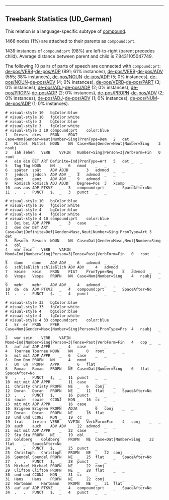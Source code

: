 

--------------------------------------------------------------------------------

## Treebank Statistics (UD_German)

This relation is a language-specific subtype of [compound]().

1466 nodes (1%) are attached to their parents as `compound:prt`.

1439 instances of `compound:prt` (98%) are left-to-right (parent precedes child).
Average distance between parent and child is 7.8431105047749.

The following 10 pairs of parts of speech are connected with `compound:prt`: [de-pos/VERB]()-[de-pos/ADP]() (891; 61% instances), [de-pos/VERB]()-[de-pos/ADV]() (555; 38% instances), [de-pos/NOUN]()-[de-pos/ADP]() (5; 0% instances), [de-pos/NOUN]()-[de-pos/ADV]() (4; 0% instances), [de-pos/VERB]()-[de-pos/PART]() (3; 0% instances), [de-pos/ADJ]()-[de-pos/ADP]() (2; 0% instances), [de-pos/PROPN]()-[de-pos/ADP]() (2; 0% instances), [de-pos/PROPN]()-[de-pos/ADV]() (2; 0% instances), [de-pos/ADJ]()-[de-pos/ADV]() (1; 0% instances), [de-pos/NUM]()-[de-pos/ADP]() (1; 0% instances).


~~~ conllu
# visual-style 10	bgColor:blue
# visual-style 10	fgColor:white
# visual-style 3	bgColor:blue
# visual-style 3	fgColor:white
# visual-style 3 10 compound:prt	color:blue
1	Dieses	dies	PRON	PDAT	Case=Nom|Gender=Neut|Number=Sing|PronType=Dem	2	det	_	_
2	Mittel	Mittel	NOUN	NN	Case=Nom|Gender=Neut|Number=Sing	3	nsubj	_	_
3	sah	sehen	VERB	VVFIN	Number=Sing|Person=3|VerbForm=Fin	0	root	_	_
4	ein	ein	DET	ART	Definite=Ind|PronType=Art	5	det	_	_
5	Tag	Tag	NOUN	NN	_	6	nmod	_	_
6	später	spät	ADV	ADJD	_	3	advmod	_	_
7	jedoch	jedoch	ADV	ADV	_	3	advmod	_	_
8	ganz	ganz	ADV	ADV	_	9	advmod	_	_
9	komisch	komisch	ADJ	ADJD	Degree=Pos	3	xcomp	_	_
10	aus	aus	ADP	PTKVZ	_	3	compound:prt	_	SpaceAfter=No
11	.	.	PUNCT	$.	_	3	punct	_	_

~~~


~~~ conllu
# visual-style 10	bgColor:blue
# visual-style 10	fgColor:white
# visual-style 4	bgColor:blue
# visual-style 4	fgColor:white
# visual-style 4 10 compound:prt	color:blue
1	Bei	bei	ADP	APPR	_	3	case	_	_
2	dem	der	DET	ART	Case=Dat|Definite=Def|Gender=Masc,Neut|Number=Sing|PronType=Art	3	det	_	_
3	Besuch	Besuch	NOUN	NN	Case=Dat|Gender=Masc,Neut|Number=Sing	4	obl	_	_
4	war	sein	VERB	VAFIN	Mood=Ind|Number=Sing|Person=3|Tense=Past|VerbForm=Fin	0	root	_	_
5	dann	dann	ADV	ADV	_	6	advmod	_	_
6	schließlich	schließlich	ADV	ADV	_	4	advmod	_	_
7	keine	kein	PRON	PIAT	PronType=Neg	8	advmod	_	_
8	Vespa	Vespa	PROPN	NN	Case=Nom|Number=Sing	4	nsubj	_	_
9	mehr	mehr	ADV	ADV	_	4	advmod	_	_
10	da	da	ADV	PTKVZ	_	4	compound:prt	_	SpaceAfter=No
11	.	.	PUNCT	$.	_	4	punct	_	_

~~~


~~~ conllu
# visual-style 33	bgColor:blue
# visual-style 33	fgColor:white
# visual-style 4	bgColor:blue
# visual-style 4	fgColor:white
# visual-style 4 33 compound:prt	color:blue
1	Er	er	PRON	PPER	Case=Nom|Gender=Masc|Number=Sing|Person=3|PronType=Prs	4	nsubj	_	_
2	war	sein	VERB	VAFIN	Mood=Ind|Number=Sing|Person=3|Tense=Past|VerbForm=Fin	4	cop	_	_
3	auf	auf	ADP	APPR	_	4	case	_	_
4	Tournee	Tournee	NOUN	NN	_	0	root	_	_
5	mit	mit	ADP	APPR	_	6	case	_	_
6	Dom	Dom	PROPN	NN	_	4	nmod	_	_
7	Um	um	PROPN	APPR	_	6	flat	_	_
8	Romao	Romao	PROPN	NE	Case=Dat|Number=Sing	6	flat	_	SpaceAfter=No
9	,	,	PUNCT	$,	_	11	punct	_	_
10	mit	mit	ADP	APPR	_	11	case	_	_
11	Christy	Christy	PROPN	NE	_	6	conj	_	_
12	Doran	Doran	PROPN	NE	_	11	flat	_	SpaceAfter=No
13	,	,	PUNCT	$,	_	16	punct	_	_
14	sowie	sowie	CCONJ	KON	_	16	cc	_	_
15	mit	mit	ADP	APPR	_	16	case	_	_
16	Brigeen	Brigeen	PROPN	ADJA	_	6	conj	_	_
17	Doran	Doran	PROPN	NE	_	16	flat	_	_
18	und	und	CCONJ	KON	_	19	cc	_	_
19	trat	treten	VERB	VVFIN	VerbForm=Fin	4	conj	_	_
20	auch	auch	ADV	ADV	_	22	advmod	_	_
21	mit	mit	ADP	APPR	_	22	case	_	_
22	Stu	Stu	PROPN	NE	_	19	obl	_	_
23	Goldberg	Goldberg	PROPN	NE	Case=Dat|Number=Sing	22	flat	_	SpaceAfter=No
24	,	,	PUNCT	$,	_	25	punct	_	_
25	Christoph	Christoph	PROPN	NE	_	22	conj	_	_
26	Spendel	Spendel	PROPN	NE	_	25	flat	_	SpaceAfter=No
27	,	,	PUNCT	$,	_	28	punct	_	_
28	Michael	Michael	PROPN	NE	_	22	conj	_	_
29	Clifton	Clifton	PROPN	NE	_	28	flat	_	_
30	und	und	CCONJ	KON	_	31	cc	_	_
31	Hans	Hans	PROPN	NE	_	22	conj	_	_
32	Hartmann	Hartmann	PROPN	NE	_	31	flat	_	_
33	auf	auf	ADP	PTKVZ	_	4	compound:prt	_	SpaceAfter=No
34	.	.	PUNCT	$.	_	4	punct	_	_

~~~



